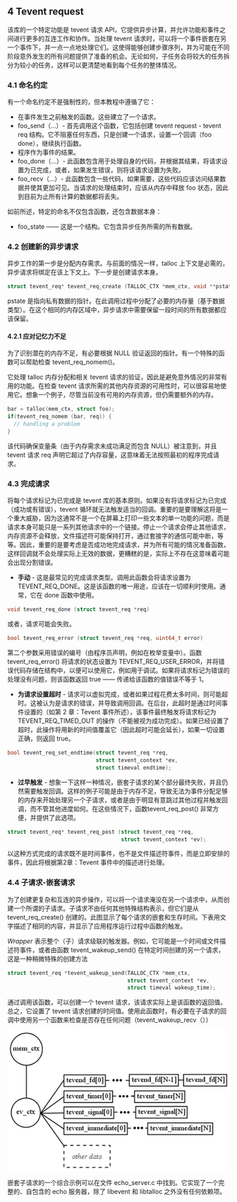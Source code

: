 ## 4 Tevent request

该库的一个特定功能是 tevent 请求 API，它提供异步计算，并允许功能和事件之间进行更多的互连工作和协作。当处理 tevent 请求时，可以将一个事件嵌套在另一个事件下，并一点一点地处理它们。这使得能够创建步骤序列，并为可能在不同阶段意外发生的所有问题提供了准备的机会。无论如何，子任务会将较大的任务拆分为较小的任务，这样可以更清楚地看到每个任务的整体情况。

### 4.1 命名约定

有一个命名约定不是强制性的，但本教程中遵循了它：
- 在事件发生之前触发的函数。这些建立了一个请求。
- foo_send（…）- 首先调用这个函数，它包括创建 tevent request - tevent req 结构。它不阻塞任何东西，只是创建一个请求，设置一个回调（foo done），继续执行函数。
- 程序作为事件的结果。
- foo_done（…）- 此函数包含用于处理自身的代码，并根据其结果，将请求设置为已完成，或者，如果发生错误，则将该请求设置为失败。
- foo_recv（…）- 此函数包含一些代码，如果需要，这些代码应该访问结果数据并使其更加可见。当请求的处理结束时，应该从内存中释放 foo 状态，因此到目前为止所有计算的数据都将丢失。

如前所述，特定的命名不仅包含函数，还包含数据本身：
- foo_state —— 这是一个结构。它包含异步任务所需的所有数据。

### 4.2 创建新的异步请求

异步工作的第一步是分配内存需求。与前面的情况一样，talloc 上下文是必需的，异步请求将绑定在该上下文上。下一步是创建请求本身。

```C
struct tevent_req* tevent_req_create (TALLOC_CTX *mem_ctx, void **pstate, #type)
```

pstate 是指向私有数据的指针。在此调用过程中分配了必要的内存量（基于数据类型）。在这个相同的内存区域中，异步请求中需要保留一段时间的所有数据都应该保留。

#### 4.2.1 应对记忆力不足

为了识别潜在的内存不足，有必要根据 NULL 验证返回的指针。有一个特殊的函数可以帮助检查 tevent_req_nomem()。

它处理 talloc 内存分配和相关 tevent 请求的验证，因此是避免意外情况的非常有用的功能。在检查 tevent 请求所需的其他内存资源的可用性时，可以很容易地使用它。想象一个例子，尽管当前没有可用的内存资源，但仍需要额外的内存。

```C
bar = talloc(mem_ctx, struct foo);
if(tevent_req_nomem (bar, req)) {
  // handling a problem
}
```

该代码确保变量条（由于内存需求未成功满足而包含 NULL）被注意到，并且 tevent 请求 req 声明它超过了内存容量，这意味着无法按照最初的程序完成请求。

### 4.3 完成请求

将每个请求标记为已完成是 tevent 库的基本原则。如果没有将请求标记为已完成（成功或有错误），tevent 循环就无法触发适当的回调。重要的是要理解这将是一个重大威胁，因为这通常不是一个在屏幕上打印一些文本的单一功能的问题，而是请求本身可能只是一系列其他请求中的一个链接。停止一个请求会停止其他请求，内存资源不会释放，文件描述符可能保持打开，通过套接字的通信可能中断，等等。因此，重要的是要考虑是否成功地完成请求，并为所有可能的情况准备函数，这样回调就不会处理实际上无效的数据，更糟糕的是，实际上不存在这意味着可能会出现分割错误。

- **手动** - 这是最常见的完成请求类型。调用此函数会将请求设置为TEVENT_REQ_DONE。这是该函数的唯一用途，应该在一切顺利时使用。通常，它在 done 函数中使用。
```C
void tevent_req_done (struct tevent_req *req)
```
或者，请求可能会失败。
```C
bool tevent_req_error (struct tevent_req *req, uint64_t error)
```
第二个参数采用错误的编号（由程序员声明，例如在枚举变量中）。函数 tevent_req_error() 将请求的状态设置为 TEVENT_REQ_USER_ERROR，并将错误代码存储在结构中，以便可以使用它，例如用于调试。如果将请求标记为错误的处理没有问题，则该函数返回 true —— 传递给该函数的值错误不等于 1。
- **为请求设置超时** - 请求可以虚拟完成，或者如果过程花费太多时间，则可能超时。这被认为是请求的错误，并导致调用回调。在后台，此超时是通过时间事件设置的（如第 2 章：Tevent 事件所述），该事件最终触发将请求标记为 TEVENT_REQ_TIMED_OUT 的操作（不能被视为成功完成）。如果已经设置了超时，此操作将用新的时间值覆盖它（因此超时可能会延长），如果一切设置正确，则返回 true。
```C
bool tevent_req_set_endtime(struct tevent_req *req,
                            struct tevent_context *ev,
                            struct timeval endtime);
```

- **过早触发** - 想象一下这样一种情况，嵌套子请求的某个部分最终失败，并且仍然需要触发回调。这样的例子可能是由于内存不足，导致无法为事件分配足够的内存来开始处理另一个子请求，或者是由于明显有意跳过其他过程并触发回调，而不管其他进度如何。在这些情况下，函数tevent_req_post() 非常方便，并提供了此选项。
```C
struct tevent_req* tevent_req_post (struct tevent_req *req,
                                    struct tevent_context *ev);
```
以这种方式完成的请求既不是时间事件，也不是文件描述符事件，而是立即安排的事件，因此将根据第2章：Tevent 事件中的描述进行处理。

### 4.4 子请求-嵌套请求

为了创建更复杂和互连的异步操作，可以将一个请求淹没在另一个请求中，从而创建一个所谓的子请求。子请求不由任何其他特殊结构表示，但它们是从 tevent_req_create() 创建的。此图显示了每个请求的嵌套和生存时间。下表用文字描述了相同的内容，并显示了应用程序运行过程中函数的触发。

*Wrapper* 表示整个（子）请求级联的触发器。例如，它可能是一个时间或文件描述符事件，或者由函数 tevent_wakeup_send() 在特定时间创建的另一个请求，这是一种稍微特殊的创建方法

```C
struct tevent_req *tevent_wakeup_send(TALLOC_CTX *mem_ctx,
                                      struct tevent_context *ev,
                                      struct timeval wakeup_time);
```

通过调用该函数，可以创建一个 tevent 请求，该请求实际上是该函数的返回值。总之，它设置了 tevent 请求创建的时间值。使用此函数时，有必要在子请求的回调中使用另一个函数来检查是否存在任何问题（tevent_wakeup_recv（））

![](.assert/tevent_context_stucture.png)

嵌套子请求的一个综合示例可以在文件 echo_server.c 中找到。它实现了一个完整的、自包含的 echo 服务器，除了 libevent 和 libtalloc 之外没有任何依赖项。